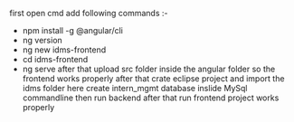 first open cmd
add following commands :- 
- npm install -g @angular/cli
- ng version
- ng new idms-frontend
- cd idms-frontend
- ng serve
after that upload src folder inside the angular folder so the frontend works properly
after that crate eclipse project and import the idms folder here
create intern_mgmt database inslide MySql commandline
then run backend after that run frontend project works properly 
